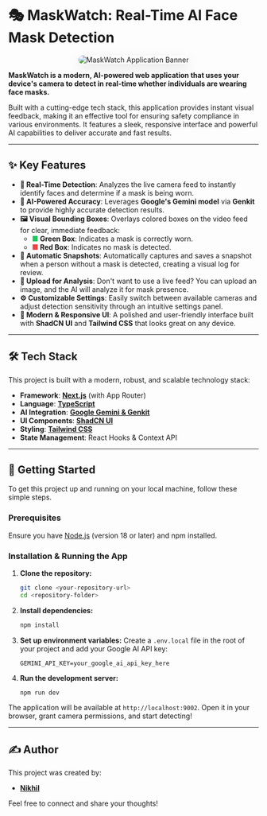 # 🎭 MaskWatch: Real-Time AI Face Mask Detection

<div align="center">
  <img src="https://picsum.photos/800/400?random=1" alt="MaskWatch Application Banner" data-ai-hint="application banner" style="border-radius: 12px; box-shadow: 0 8px 24px rgba(0,0,0,0.1);">
</div>

**MaskWatch is a modern, AI-powered web application that uses your device's camera to detect in real-time whether individuals are wearing face masks.**

Built with a cutting-edge tech stack, this application provides instant visual feedback, making it an effective tool for ensuring safety compliance in various environments. It features a sleek, responsive interface and powerful AI capabilities to deliver accurate and fast results.

---

## ✨ Key Features

- **🚀 Real-Time Detection**: Analyzes the live camera feed to instantly identify faces and determine if a mask is being worn.
- **🧠 AI-Powered Accuracy**: Leverages **Google's Gemini model** via **Genkit** to provide highly accurate detection results.
- **🖼️ Visual Bounding Boxes**: Overlays colored boxes on the video feed for clear, immediate feedback:
  - **<span style="color: #22c55e;">■</span> Green Box**: Indicates a mask is correctly worn.
  - **<span style="color: #ef4444;">■</span> Red Box**: Indicates no mask is detected.
- **📸 Automatic Snapshots**: Automatically captures and saves a snapshot when a person without a mask is detected, creating a visual log for review.
- **📂 Upload for Analysis**: Don't want to use a live feed? You can upload an image, and the AI will analyze it for mask presence.
- **⚙️ Customizable Settings**: Easily switch between available cameras and adjust detection sensitivity through an intuitive settings panel.
- **🎨 Modern & Responsive UI**: A polished and user-friendly interface built with **ShadCN UI** and **Tailwind CSS** that looks great on any device.

---

## 🛠️ Tech Stack

This project is built with a modern, robust, and scalable technology stack:

- **Framework**: [**Next.js**](https://nextjs.org/) (with App Router)
- **Language**: [**TypeScript**](https://www.typescriptlang.org/)
- **AI Integration**: [**Google Gemini & Genkit**](https://firebase.google.com/docs/genkit)
- **UI Components**: [**ShadCN UI**](https://ui.shadcn.com/)
- **Styling**: [**Tailwind CSS**](https://tailwindcss.com/)
- **State Management**: React Hooks & Context API

---

## 🚀 Getting Started

To get this project up and running on your local machine, follow these simple steps.

### Prerequisites

Ensure you have [Node.js](https://nodejs.org/) (version 18 or later) and npm installed.

### Installation & Running the App

1.  **Clone the repository:**
    ```bash
    git clone <your-repository-url>
    cd <repository-folder>
    ```

2.  **Install dependencies:**
    ```bash
    npm install
    ```

3.  **Set up environment variables:**
    Create a `.env.local` file in the root of your project and add your Google AI API key:
    ```
    GEMINI_API_KEY=your_google_ai_api_key_here
    ```

4.  **Run the development server:**
    ```bash
    npm run dev
    ```

The application will be available at `http://localhost:9002`. Open it in your browser, grant camera permissions, and start detecting!

---

## ✍️ Author

This project was created by:

- **[Nikhil](https://www.linkedin.com/in/nikhil-verma-9a6760138/)**

Feel free to connect and share your thoughts!
